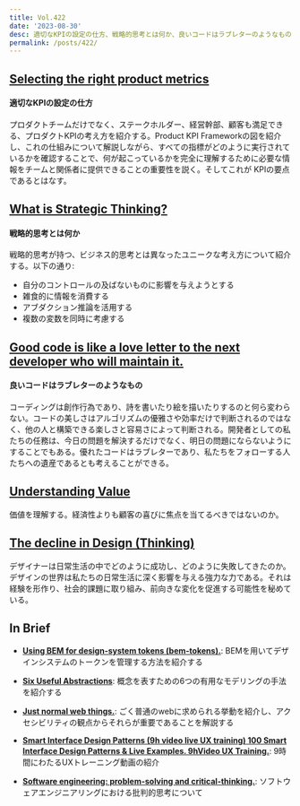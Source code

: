 ```yaml
---
title: Vol.422
date: '2023-08-30'
desc: 適切なKPIの設定の仕方、戦略的思考とは何か、良いコードはラブレターのようなもの、ほか計10リンク
permalink: /posts/422/
---
```



## [Selecting the right product metrics](https://longform.asmartbear.com/product-metrics/)
#### 適切なKPIの設定の仕方

プロダクトチームだけでなく、ステークホルダー、経営幹部、顧客も満足できる、プロダクトKPIの考え方を紹介する。Product KPI Frameworkの図を紹介し、これの仕組みについて解説しながら、すべての指標がどのように実行されているかを確認することで、何が起こっているかを完全に理解するために必要な情報をチームと関係者に提供できることの重要性を説く。そしてこれが KPIの要点であるとはなす。


## [What is Strategic Thinking?](https://rogermartin.medium.com/what-is-strategic-thinking-b0173112bb3d)
#### 戦略的思考とは何か

戦略的思考が持つ、ビジネス的思考とは異なったユニークな考え方について紹介する。以下の通り:

- 自分のコントロールの及ばないものに影響を与えようとする
- 雑食的に情報を消費する
- アブダクション推論を活用する
- 複数の変数を同時に考慮する


## [Good code is like a love letter to the next developer who will maintain it.](https://addyosmani.com/blog/good-code/)
#### 良いコードはラブレターのようなもの

コーディングは創作行為であり、詩を書いたり絵を描いたりするのと何ら変わらない。コードの美しさはアルゴリズムの優雅さや効率だけで判断されるのではなく、他の人と構築できる楽しさと容易さによって判断される。開発者としての私たちの任務は、今日の問題を解決するだけでなく、明日の問題にならないようにすることでもある。優れたコードはラブレターであり、私たちをフォローする人たちへの遺産であるとも考えることができる。

## [Understanding Value](https://blackswanfarming.com/understanding-value/)

価値を理解する。経済性よりも顧客の喜びに焦点を当てるべきではないのか。


## [The decline in Design (Thinking)](https://uxdesign.cc/the-decline-in-design-thinking-8fd0145fb4d2)

デザイナーは日常生活の中でどのように成功し、どのように失敗してきたのか。デザインの世界は私たちの日常生活に深く影響を与える強力な力である。それは経験を形作り、社会的課題に取り組み、前向きな変化を促進する可能性を秘めている。


## In Brief

- **[Using BEM for design-system tokens (bem-tokens).](https://medium.com/@wfercanas/using-bem-for-design-system-tokens-bem-tokens-46795339a893)**: BEMを用いてデザインシステムのトークンを管理する方法を紹介する

- **[Six Useful Abstractions](https://jarango.com/2023/07/24/six-useful-abstractions/)**: 概念を表すための6つの有用なモデリングの手法を紹介する

- **[Just normal web things.](https://heather-buchel.com/blog/2023/07/just-normal-web-things/)**: ごく普通のwebに求められる挙動を紹介し、アクセシビリティの観点からそれらが重要であることを解説する

- **[Smart Interface Design Patterns (9h video  live UX training)  100 Smart Interface Design Patterns & Live Examples. 9hVideo  UX Training.](https://smart-interface-design-patterns.com)**: 9時間にわたるUXトレーニング動画の紹介

- **[Software engineering: problem-solving and critical-thinking.](https://addyosmani.com/blog/softeng-problem-solving/)**: ソフトウェアエンジニアリングにおける批判的思考について
